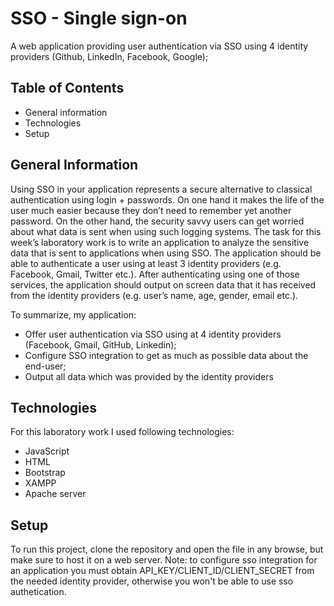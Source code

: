 # SSO - Single sign-on
A web application providing user authentication via SSO using 4 identity providers (Github, LinkedIn, Facebook, Google);
## Table of Contents
 - General information
 - Technologies
 - Setup

 ## General Information

Using SSO in your application represents a secure alternative to classical authentication using
login + passwords. On one hand it makes the life of the user much easier because they don’t need
to remember yet another password. On the other hand, the security savvy users can get worried
about what data is sent when using such logging systems. The task for this week’s laboratory
work is to write an application to analyze the sensitive data that is sent to applications when
using SSO.
The application should be able to authenticate a user using at least 3 identity providers
(e.g. Facebook, Gmail, Twitter etc.). After authenticating using one of those services, the
application should output on screen data that it has received from the identity providers (e.g.
user’s name, age, gender, email etc.).

To summarize, my application:
 - Offer user authentication via SSO using at 4 identity providers (Facebook, Gmail, GitHub, Linkedin);
 - Configure SSO integration to get as much as possible data about the end-user;
 -  Output all data which was provided by the identity providers

## Technologies

For this laboratory work I used following technologies:

 - JavaScript
 - HTML
 - Bootstrap
 - XAMPP
 - Apache server

 ## Setup

 To run this project, clone the repository and open the file in any browse, but make sure to host it on a web server. Note: to configure sso integration for an application you must obtain API_KEY/CLIENT_ID/CLIENT_SECRET from the needed identity provider, otherwise you won't be able to use sso authetication.
